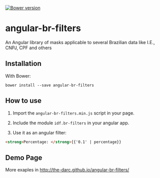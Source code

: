 [![Bower version](https://badge.fury.io/bo/angular-br-filters.svg)](http://badge.fury.io/bo/angular-br-filters)

angular-br-filters
==================

An Angular library of masks applicable to several Brazilian data like I.E., CNPJ, CPF and others

Installation
------------

With Bower:

```
bower install --save angular-br-filters
```

How to use
----------

1. Import the ```angular-br-filters.min.js``` script in your page.

2. Include the module ```idf.br-filters``` in your angular app.

3. Use it as an angular filter:

```html
<strong>Percentage: </strong>{{'0.1' | percentage}}
```

Demo Page
---------

More exaples in http://the-darc.github.io/angular-br-filters/
